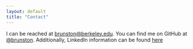 ```yaml
---
layout: default
title: "Contact"
---
```


I can be reached at [brunston@berkeley.edu](mailto:ude.yelekreb@notsnurb). You can find me on GitHub at [@brunston](https://github.com/brunston). Additionally, LinkedIn information can be found [here](https://linkedin.com/in/brunston)
